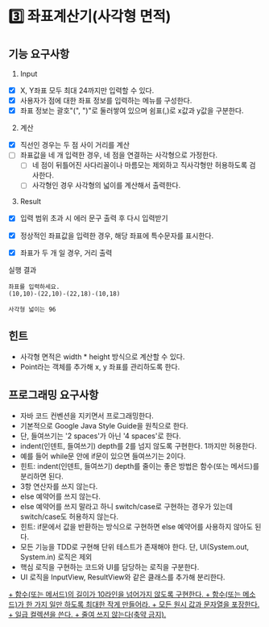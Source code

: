 # 3️⃣ 좌표계산기(사각형 면적)

## 기능 요구사항

1. Input
+ [x] X, Y좌표 모두 최대 24까지만 입력할 수 있다.
+ [x] 사용자가 점에 대한 좌표 정보를 입력하는 메뉴를 구성한다.  
+ [x] 좌표 정보는 괄호"(", ")"로 둘러쌓여 있으며 쉼표(,)로 x값과 y값을 구분한다.  

2. 계산
+ [x] 직선인 경우는 두 점 사이 거리를 계산
+ [ ] 좌표값을 네 개 입력한 경우, 네 점을 연결하는 사각형으로 가정한다.
  + [ ] 네 점이 뒤틀어진 사다리꼴이나 마름모는 제외하고 직사각형만 허용하도록 검사한다.
  + [ ] 사각형인 경우 사각형의 넓이를 계산해서 출력한다.

3. Result
+ [x] 입력 범위 초과 시 에러 문구 출력 후 다시 입력받기
+ [x] 정상적인 좌표값을 입력한 경우, 해당 좌표에 특수문자를 표시한다.  
+ [x] 좌표가 두 개 일 경우, 거리 출력


실행 결과
```
좌표를 입력하세요.
(10,10)-(22,10)-(22,18)-(10,18)
```

```
사각형 넓이는 96
```

## 힌트
+ 사각형 면적은 width * height 방식으로 계산할 수 있다.
+ Point라는 객체를 추가해 x, y 좌표를 관리하도록 한다.

## 프로그래밍 요구사항

+ 자바 코드 컨벤션을 지키면서 프로그래밍한다.  
+ 기본적으로 Google Java Style Guide을 원칙으로 한다.  
+ 단, 들여쓰기는 '2 spaces'가 아닌 '4 spaces'로 한다.  
+ indent(인덴트, 들여쓰기) depth를 2를 넘지 않도록 구현한다. 1까지만 허용한다.  
+ 예를 들어 while문 안에 if문이 있으면 들여쓰기는 2이다.  
+ 힌트: indent(인덴트, 들여쓰기) depth를 줄이는 좋은 방법은 함수(또는 메서드)를 분리하면 된다.  
+ 3항 연산자를 쓰지 않는다.  
+ else 예약어를 쓰지 않는다.  
+ else 예약어를 쓰지 말라고 하니 switch/case로 구현하는 경우가 있는데 switch/case도 허용하지   않는다.
+ 힌트: if문에서 값을 반환하는 방식으로 구현하면 else 예약어를 사용하지 않아도 된다.  
+ 모든 기능을 TDD로 구현해 단위 테스트가 존재해야 한다. 단, UI(System.out, System.in) 로직은   제외
+ 핵심 로직을 구현하는 코드와 UI를 담당하는 로직을 구분한다.  
+ UI 로직을 InputView, ResultView와 같은 클래스를 추가해 분리한다.  
<u>
+ 함수(또는 메서드)의 길이가 10라인을 넘어가지 않도록 구현한다.  
+ 함수(또는 메소드)가 한 가지 일만 하도록 최대한 작게 만들어라.  
+ 모든 원시 값과 문자열을 포장한다.  
+ 일급 컬렉션을 쓴다.  
+ 줄여 쓰지 않는다(축약 금지).</u>